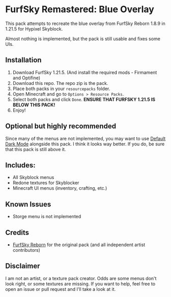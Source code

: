 # FurfSky Remastered: Blue Overlay

This pack attempts to recreate the blue overlay from FurfSky Reborn 1.8.9 in 1.21.5 for Hypixel Skyblock. 

Almost nothing is implemented, but the pack is still usable and fixes some UIs. 

## Installation
1. Download FurfSky 1.21.5. (And install the required mods - Firmament and Optifine)
1. Download this repo. The repo zip is the pack. 
2. Place both packs in your `resourcepacks` folder.
3. Open Minecraft and go to `Options > Resource Packs`.
4. Select both packs and click `Done`. **ENSURE THAT FURFSKY 1.21.5 IS BELOW THIS PACK!**
5. Enjoy!

## Optional but highly recommended

Since many of the menus are not implemented, you may want to use [Default Dark Mode](https://modrinth.com/resourcepack/default-dark-mode) alongside this pack. I think it looks way better. If you do, be sure that this pack is still above it. 

## Includes:
- All Skyblock menus
- Redone textures for Skyblocker
- Minecraft UI menus (inventory, crafting, etc.)

## Known Issues
- Storge menu is not implemented

## Credits
- [FurfSky Reborn](https://furfsky.net/) for the original pack (and all independent artist contributors)

## Disclaimer
I am not an artist, or a texture pack creator. Odds are some menus don't look right, or some textures are missing. If you want to help, feel free to open an issue or pull request and I'll take a look at it.
